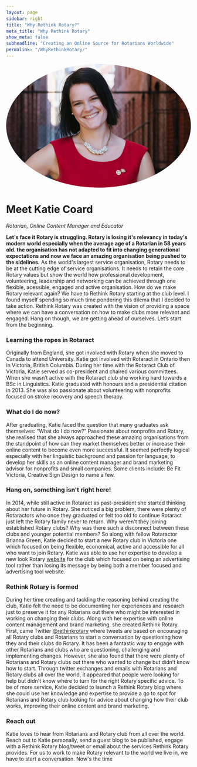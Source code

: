 ```yaml
---
layout: page
sidebar: right
title: "Why Rethink Rotary?"
meta_title: "Why Rethink Rotary"
show_meta: false
subheadline: "Creating an Online Source for Rotarians Worldwide"
permalink: "/WhyRethinkRotary/"
---
```

<img src="/assets/img/katie.jpg" style='border-radius: 100%;'>

<h1>Meet Katie Coard</h1>
<span class="gray"><i>Rotarian, Online Content Manager and Educator</i></span>

<div class="social-icon-leadin">
    <a href="https://facebook.com/katiecoard">
      <i class="fa fa-facebook"></i>
    </a>
    <a href="mailto:katiebmcoard@gmail.com">
      <i class="fa fa-envelope-o"></i>
    </a> 
    <a href="https://ca.linkedin.com/in/katiecoard">
      <i class="fa fa-linkedin-square"></i>
    </a>
    <a href="https://twitter.com/RethinkRotary">
      <i class="fa fa-twitter"></i>
    </a>       
</div>	

<h7><b>Let's face it Rotary is struggling. Rotary is losing it's relevancy in today's modern world especially when the average age of a Rotarian in 58 years old. the organisation has not adapted to fit into changing generational expectations and now we face an amazing organisation being pushed to the sidelines.</b></h7> As the world's largest service organisation, Rotary needs to be at the cutting edge of service organisations. It needs to retain the core Rotary values but show the world how professional development, volunteering, leadership and networking can be achieved through one flexible, acessible, engaged and active organisation. How do we make Rotary relevant again? We have to Rethink Rotary starting at the club level. I found myself spending so much time pondering this dilema that I decided to take action. Rethink Rotary was created with the vision of providing a space where we can have a conversation on how to make clubs more relevant and engaged. Hang on though, we are getting ahead of ourselves. Let’s start from the beginning.

<h3><b>Learning the ropes in Rotaract</b></h3>
Originally from England, she got involved with Rotary when she moved to Canada to attend University. Katie got involved with Rotaract in Ontario then in Victoria, British Columbia. During her time with the Rotaract Club of Victoria, Katie served as co-president and chaired various committees. When she wasn’t active with the Rotaract club she working hard towards a BSc in Linguistics. Katie graduated with honours and a presidential citation in 2013. She was also passionate about volunteering with nonprofits focused on stroke recovery and speech therapy.

<h3><b>What do I do now?</b></h3>
After graduating, Katie faced the question that many graduates ask themselves: “What do I do now?” Passionate about nonprofits and Rotary, she realised that she always approached these amazing organisations from the standpoint of how can they market themselves better or increase their online content to become even more successful. It seemed perfectly logical especially with her linguistic background and passion for language, to develop her skills as an online content manager and brand marketing advisor for nonprofits and small companies. Some clients include: Be Fit Victoria, Creative Sign Design to name a few. 

<h3><b>Hang on, something isn't right here!</b></h3>
In 2014, while still active in Rotaract as past-president she started thinking about her future in Rotary. She noticed a big problem, there were plenty of Rotaractors who once they graduated or felt too old to continue Rotaract just left the Rotary family never to return. Why weren't they joining established Rotary clubs? Why was there such a disconnect between these clubs and younger potential members? So along with fellow Rotaractor Brianna Green, Katie decided to start a new Rotary club in Victoria one which focused on being flexible, economical, active and accessible for all who want to join Rotary. Katie was able to use her expertise to develop a new look Rotary <a href="https://www.victoriarotary.com">website</a> for the club which focused on being an advertising tool rather than losing its message by being both a member focused and advertising tool website.  

<h3><b>Rethink Rotary is formed</b></h3>
During her time creating and tackling the reasoning behind creating the club, Katie felt the need to be documenting her experiences and research just to preserve it for any Rotarians out there who might be interested in working on changing their clubs. Along with her expertise with online content management and brand marketing, she created Rethink Rotary. First, came Twitter <a href="https://twitter.com/RethinkRotary">@rethinkrotary</a> where tweets are based on encouraging all Rotary clubs and Rotarians to start a conversation by questioning how they and their clubs do Rotary. It has been a fantastic way to engage with other Rotarians and clubs who are questioning, challenging and implementing changes. However, she also found that there were plenty of Rotarians and Rotary clubs out there who wanted to change but didn’t know how to start. Through twitter exchanges and emails with Rotarians and Rotary clubs all over the world, it appeared that people were looking for help but didn't know where to turn for the right Rotary specific advice. To be of more service, Katie decided to launch a Rethink Rotary blog where she could use her knowledge and expertise to provide a go to spot for Rotarians and Rotary club looking for advice about changing how their club works, improving their online content and brand marketing.

<h3><b>Reach out</b></h3>
Katie loves to hear from Rotarians and Rotary club from all over the world. Reach out to Katie personally, send a guest blog to be published, engage with a Rethink Rotary blog/tweet or email about the services Rethink Rotary provides. For us to work to make Rotary relevant to the world we live in, we have to start a conversation. Now's the time
